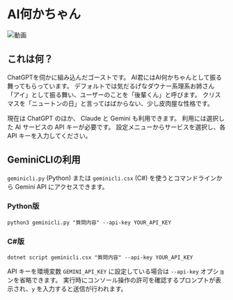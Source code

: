 # AI何かちゃん
![動画](./aisisteraichan.gif)
## これは何？
ChatGPTを伺かに組み込んだゴーストです。
AI君にはAI何かちゃんとして振る舞ってもらっています。
デフォルトでは気だるげなダウナー系理系お姉さん「アイ」として振る舞い、ユーザーのことを「後輩くん」と呼びます。
クリスマスを「ニュートンの日」と言ってはばからない、少し皮肉屋な性格です。

現在は ChatGPT のほか、 Claude と Gemini も利用できます。
利用には選択した AI サービスの API キーが必要です。
設定メニューからサービスを選択し、各 API キーを入力してください。

## GeminiCLIの利用
`geminicli.py` (Python) または `geminicli.csx` (C#) を使うとコマンドラインから Gemini API にアクセスできます。

### Python版
```
python3 geminicli.py "質問内容" --api-key YOUR_API_KEY
```

### C#版
```
dotnet script geminicli.csx "質問内容" --api-key YOUR_API_KEY
```

API キーを環境変数 `GEMINI_API_KEY` に設定している場合は `--api-key` オプションを省略できます。
実行時にコンソール操作の許可を確認するプロンプトが表示され、`y` を入力すると送信が行われます。
